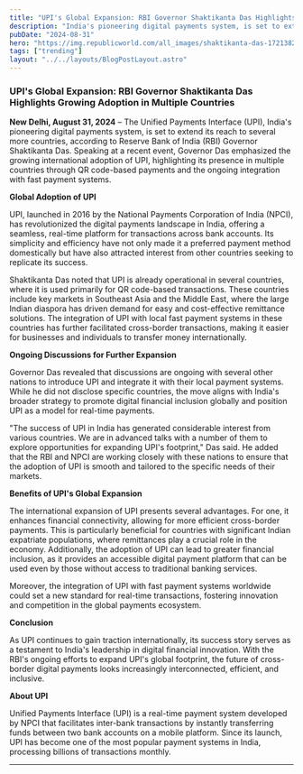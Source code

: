 ```yaml
---
title: "UPI's Global Expansion: RBI Governor Shaktikanta Das Highlights Growing Adoption in Multiple Countries"
description: "India's pioneering digital payments system, is set to extend its reach to several more countries, according to Reserve Bank of India (RBI) Governor Shaktikanta Das."
pubDate: "2024-08-31"
hero: "https://img.republicworld.com/all_images/shaktikanta-das-1721382397370-16_9.webp"
tags: ["trending"]
layout: "../../layouts/BlogPostLayout.astro"
---
```

### UPI's Global Expansion: RBI Governor Shaktikanta Das Highlights Growing Adoption in Multiple Countries

**New Delhi, August 31, 2024** – The Unified Payments Interface (UPI), India's pioneering digital payments system, is set to extend its reach to several more countries, according to Reserve Bank of India (RBI) Governor Shaktikanta Das. Speaking at a recent event, Governor Das emphasized the growing international adoption of UPI, highlighting its presence in multiple countries through QR code-based payments and the ongoing integration with fast payment systems.

**Global Adoption of UPI**

UPI, launched in 2016 by the National Payments Corporation of India (NPCI), has revolutionized the digital payments landscape in India, offering a seamless, real-time platform for transactions across bank accounts. Its simplicity and efficiency have not only made it a preferred payment method domestically but have also attracted interest from other countries seeking to replicate its success.

Shaktikanta Das noted that UPI is already operational in several countries, where it is used primarily for QR code-based transactions. These countries include key markets in Southeast Asia and the Middle East, where the large Indian diaspora has driven demand for easy and cost-effective remittance solutions. The integration of UPI with local fast payment systems in these countries has further facilitated cross-border transactions, making it easier for businesses and individuals to transfer money internationally.

**Ongoing Discussions for Further Expansion**

Governor Das revealed that discussions are ongoing with several other nations to introduce UPI and integrate it with their local payment systems. While he did not disclose specific countries, the move aligns with India's broader strategy to promote digital financial inclusion globally and position UPI as a model for real-time payments.

"The success of UPI in India has generated considerable interest from various countries. We are in advanced talks with a number of them to explore opportunities for expanding UPI's footprint," Das said. He added that the RBI and NPCI are working closely with these nations to ensure that the adoption of UPI is smooth and tailored to the specific needs of their markets.

**Benefits of UPI's Global Expansion**

The international expansion of UPI presents several advantages. For one, it enhances financial connectivity, allowing for more efficient cross-border payments. This is particularly beneficial for countries with significant Indian expatriate populations, where remittances play a crucial role in the economy. Additionally, the adoption of UPI can lead to greater financial inclusion, as it provides an accessible digital payment platform that can be used even by those without access to traditional banking services.

Moreover, the integration of UPI with fast payment systems worldwide could set a new standard for real-time transactions, fostering innovation and competition in the global payments ecosystem.

**Conclusion**

As UPI continues to gain traction internationally, its success story serves as a testament to India's leadership in digital financial innovation. With the RBI's ongoing efforts to expand UPI's global footprint, the future of cross-border digital payments looks increasingly interconnected, efficient, and inclusive.

**About UPI**

Unified Payments Interface (UPI) is a real-time payment system developed by NPCI that facilitates inter-bank transactions by instantly transferring funds between two bank accounts on a mobile platform. Since its launch, UPI has become one of the most popular payment systems in India, processing billions of transactions monthly.

---